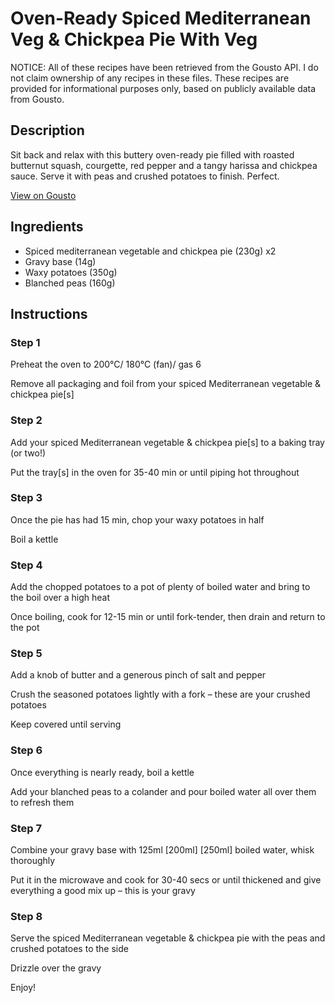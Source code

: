 # Oven-Ready Spiced Mediterranean Veg & Chickpea Pie With Veg

NOTICE: All of these recipes have been retrieved from the Gousto API. I do not claim ownership of any recipes in these files. These recipes are provided for informational purposes only, based on publicly available data from Gousto.

## Description

Sit back and relax with this buttery oven-ready pie filled with roasted butternut squash, courgette, red pepper and a tangy harissa and chickpea sauce. Serve it with peas and crushed potatoes to finish. Perfect. 

[View on Gousto](https://www.gousto.co.uk/recipes/cookbook/oven-ready-spiced-mediterranean-veg-chickpea-pie-with-veg)

## Ingredients

- Spiced mediterranean vegetable and chickpea pie (230g) x2
- Gravy base (14g)
- Waxy potatoes (350g)
- Blanched peas (160g)

## Instructions


### Step 1

Preheat the oven to 200°C/ 180°C (fan)/ gas 6

Remove all packaging and foil from your spiced Mediterranean vegetable & chickpea pie[s]


### Step 2

Add your spiced Mediterranean vegetable & chickpea pie[s] to a baking tray (or two!)

Put the tray[s] in the oven for 35-40 min or until piping hot throughout


### Step 3

Once the pie has had 15 min, chop your waxy potatoes in half

Boil a kettle


### Step 4

Add the chopped potatoes to a pot of plenty of boiled water and bring to the boil over a high heat

Once boiling, cook for 12-15 min or until fork-tender, then drain and return to the pot


### Step 5

Add a knob of butter and a generous pinch of salt and pepper

Crush the seasoned potatoes lightly with a fork – these are your crushed potatoes

Keep covered until serving


### Step 6

Once everything is nearly ready, boil a kettle

Add your blanched peas to a colander and pour boiled water all over them to refresh them


### Step 7

Combine your gravy base with 125ml <span class="text-purple">[200ml]</span> <span class="text-danger">[250ml]</span> boiled water, whisk thoroughly

Put it in the microwave and cook for 30-40 secs or until thickened and give everything a good mix up – this is your gravy

### Step 8

Serve the spiced Mediterranean vegetable & chickpea pie with the peas and crushed potatoes to the side

Drizzle over the gravy

Enjoy!

